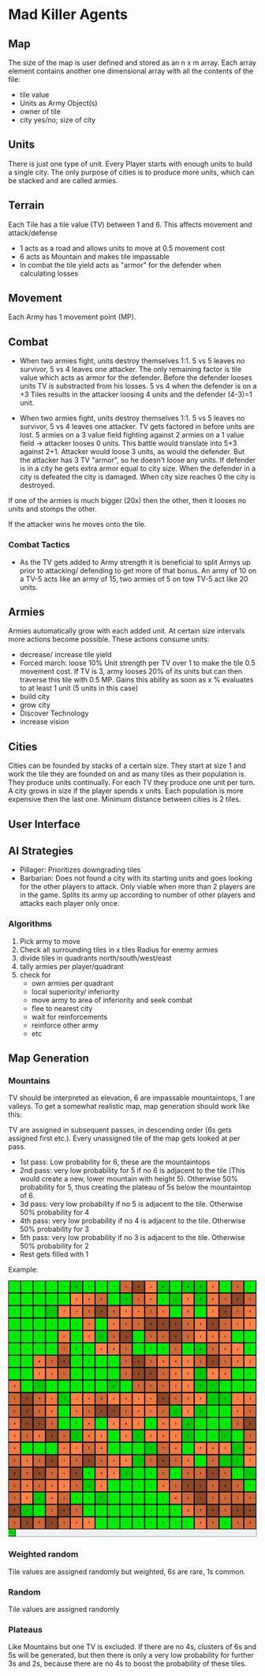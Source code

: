 # Mad Killer Agents

## Map

The size of the map is user defined and stored as an n x m array. Each array element contains another one dimensional array with all the contents of the file:

*  tile value
*  Units as Army Object(s)
*  owner of tile
*  city yes/no; size of city
	
## Units

There is just one type of unit. Every Player starts with enough units to build a single city. The only purpose of cities is to produce more units, which can be stacked and are called armies. 
	
## Terrain

Each Tile has a tile value (TV) between 1 and 6. This affects movement and attack/defense

*  1 acts as a road and allows units to move at 0.5 movement cost
*  6 acts as Mountain and makes tile impassable
*  In combat the tile yield acts as "armor" for the defender when calculating losses

## Movement

Each Army has 1 movement point (MP).

## Combat

* When two armies fight, units destroy themselves 1:1. 5 vs 5 leaves no survivor, 5 vs 4 leaves one attacker. The only remaining factor is tile value which acts as armor for the defender. Before the defender looses units TV is substracted from his losses. 5 vs 4 when the defender is on a +3 Tiles results in the attacker loosing 4 units and the defender (4-3)=1 unit. 


* When two armies fight, units destroy themselves 1:1. 5 vs 5 leaves no survivor, 5 vs 4 leaves one attacker. TV gets factored in before units are lost. 5 armies on a 3 value field fighting against 2 armies on a 1 value field -> attacker looses 0 units. This battle would translate into 5+3 against 2+1. Attacker would loose 3 units, as would the defender. But the attacker has 3 TV "armor", so he doesn't loose any units. If defender is in a city he gets extra armor equal to city size. When the defender in a city is defeated the city is damaged. When city size reaches 0 the city is destroyed.

If one of the armies is much bigger (20x) then the other, then it looses no units and stomps the other. 

If the attacker wins he moves onto the tile.

### Combat Tactics

* As the TV gets added to Army strength it is beneficial to split Armys up prior to attacking/ defending to get more of that bonus. An army of 10 on a TV-5 acts like an army of 15, two armies of 5 on tow TV-5 act like 20 units.

## Armies

Armies automatically grow with each added unit.
At certain size intervals more actions become possible. These actions consume units:

*  decrease/ increase tile yield
*  Forced march: loose 10% Unit strength per TV over 1 to make the tile 0.5 movement cost. 
   If TV is 3, army looses 20% of its units but can then traverse this tile with 0.5 MP. Gains this ability as soon as x % evaluates to at least 1 unit (5 units in this case)
*  build city
*  grow city
*  Discover Technology
*  increase vision 
	
## Cities

Cities can be founded by stacks of a certain size. They start at size 1 and work the tile they are founded on and as many tiles as their population is. They produce units continually. For each TV they produce one unit per turn. A city grows in size if the player spends x units. Each population is more expensive then the last one. Minimum distance between cities is 2 tiles. 

## User Interface


## AI Strategies

* Pillager: Prioritizes downgrading tiles
* Barbarian: Does not found a city with its starting units and goes looking for the other players to attack.  Only viable when more than 2 players are in the game. Splits its army up according to number of other players and attacks each player only once.

### Algorithms

1. Pick army to move
2. Check all surrounding tiles in x tiles Radius for enemy armies
2. divide tiles in quadrants north/south/west/east
3. tally armies per player/quadrant
4. check for
    *  own armies per quadrant
    *  local superiority/ inferiority
    *  move army to area of inferiority and seek combat
    *  flee to nearest city 
    *  wait for reinforcements
    *  reinforce other army
    *  etc

## Map Generation

### Mountains

TV should be interpreted as elevation, 6 are impassable mountaintops, 1 are valleys. To get a somewhat realistic map, map generation should work like this:

TV are assigned in subsequent passes, in descending order (6s gets assigned first etc.). Every unassigned tile of the map gets looked at per pass.
* 1st pass: Low probability for 6, these are the mountaintops
* 2nd pass: very low probability for 5 if no 6 is adjacent to the tile (This would create a new, lower mountain with height 5). Otherwise 50% probability for 5, thus creating the plateau of 5s below the mountaintop of 6.
* 3d pass: very low probability if no 5 is adjacent to the tile. Otherwise 50% probability for 4 
* 4th pass: very low probability if no 4 is adjacent to the tile. Otherwise 50% probability for 3
* 5th pass: very low probability if no 3 is adjacent to the tile. Otherwise 50% probability for 2
* Rest gets filled with 1

Example:

![Map](src/ExampleMap/ExampleMap.png?raw=true)

### Weighted random

Tile values are assigned randomly but weighted, 6s are rare, 1s common. 

### Random

Tile values are assigned randomly

### Plateaus

Like Mountains but one TV is excluded. If there are no 4s, clusters of 6s and 5s will be generated, but then there is only a very low probability for further 3s and 2s, because there are no 4s to boost the probability of these tiles. 





 










	